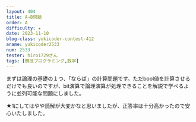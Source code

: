 ```yaml
---
layout: 404
title: A⇒B問題
order: A
difficulty: ★
date: 2023-11-10
blog-class: yukicoder-contest-412
aname: yukicoder2533
num: 2533
tester: hiro1729さん
tags: [競技プログラミング,数学]
---
```


<p>
まずは論理の基礎の１つ、「ならば」の計算問題です。ただbool値を計算させるだけでも良いのですが、bit演算で論理演算が処理できることを解説で学べるように並列可能な問題にしました。
</p>
<p>
★1にしてはやや読解が大変かなと思いましたが、正答率は十分高かったので安心いたしました。
</p>
